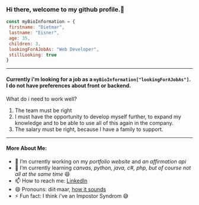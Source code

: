 ### Hi there, welcome to my github profile.👋

``` javascript
const myBioInformation = {
 firstname: "Dietmar",
 lastname: "Eisner",
 age: 35,
 children: 3,
 lookingForAJobAs: "Web Developer",
 stillLooking: true
}

```
---
#### Currently i'm looking for a job as a `myBioInformation["lookingForAJobAs"]`. I do not have preferences about front or backend. 

What do i need to work well?

1. The team must be right
2. I must have the opportunity to develop myself further, to expand my knowledge and to be able to use all of this again in the company.
3. The salary must be right, because I have a family to support. 
---
#### More About Me:

- 🔭 I’m currently working on my *portfolio website* and *an affirmation api*
- 🌱 I’m currently learning *canvas, python, java, c#, php, but of course not all at the same time* 😄
- 📫 How to reach me: [LinkedIn](https://www.linkedin.com/in/dietmar-eisner/)
- 😄 Pronouns: diit·maar, [how it sounds](https://www.google.com/search?q=pronunciation+Dietmar&sxsrf=ALiCzsYjOADezibiTcELQfs_VEcYPpUfvw%3A1661760693791&ei=tXQMY_ftL4yHxc8PqcOLuA0&ved=0ahUKEwi3nOv-zOv5AhWMQ_EDHanhAtcQ4dUDCA4&uact=5&oq=pronunciation+Dietmar&gs_lcp=Cgdnd3Mtd2l6EAMyBggAEB4QFjoHCAAQRxCwAzoJCAAQsAMQChBDOgcIABCwAxBDOgUIABCABDoFCAAQywE6BAgAEEM6CAgAEB4QFhAKOggIABAeEA8QFjoECAAQEzoKCAAQHhAPEA0QEzoICAAQHhANEBM6CggAEB4QDRAKEBNKBAhBGABKBAhGGABQoAJY1Q1gvxBoAXABeACAAV-IAZsFkgEBOJgBAKABAcgBCsABAQ&sclient=gws-wiz)
- ⚡ Fun fact: I think i've an Impostor Syndrom 😅

<!--
**Dima0687/dima0687** is a ✨ _special_ ✨ repository because its `README.md` (this file) appears on your GitHub profile.

Here are some ideas to get you started:

- 🔭 I’m currently working on ...
- 🌱 I’m currently learning ...
- 👯 I’m looking to collaborate on ...
- 🤔 I’m looking for help with ...
- 💬 Ask me about ...
- 📫 How to reach me: ...
- 😄 Pronouns: ...
- ⚡ Fun fact: ...
-->
